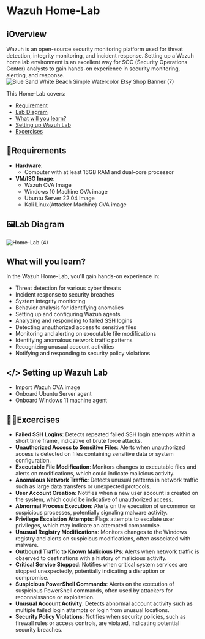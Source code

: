 # Wazuh Home-Lab

## ℹ️Overview

Wazuh is an open-source security monitoring platform used for threat detection, integrity monitoring, and incident response. Setting up a Wazuh home lab environment is an excellent way for SOC (Security Operations Center) analysts to gain hands-on experience in security monitoring, alerting, and response.  
![Blue Sand White Beach Simple Watercolor Etsy Shop Banner (7)](https://github.com/0xrajneesh/Wazuh-Home-Lab/assets/40385860/651c105c-0f5b-4eda-ac51-3b52e33b2374)

This Home-Lab covers:
- [Requirement](https://github.com/0xrajneesh/Wazuh-Home-Lab?tab=readme-ov-file#requirements)
- [Lab Diagram](https://github.com/0xrajneesh/Wazuh-Home-Lab?tab=readme-ov-file#%EF%B8%8Flab-diagram)
- [What will you learn?](https://github.com/0xrajneesh/Wazuh-Home-Lab?tab=readme-ov-file#what-will-you-learn)
- [Setting up Wazuh Lab](https://github.com/0xrajneesh/Wazuh-Home-Lab?tab=readme-ov-file#-setting-up-wazuh-lab)
- [Excercises](https://github.com/0xrajneesh/Wazuh-Home-Lab?tab=readme-ov-file#excercises)


## 🧮Requirements

- **Hardware**:
  - Computer with at least 16GB RAM and dual-core processor
- **VM/ISO Image**:
  - Wazuh OVA Image
  - Windows 10 Machine OVA image
  - Ubuntu Server 22.04 Image
  - Kali Linux(Attacker Machine) OVA image

## 🖼️Lab Diagram

![Home-Lab (4)](https://github.com/0xrajneesh/Home-Lab/assets/40385860/a9d12473-c560-45b5-be95-e6d4dad597ec)


## What will you learn?
In the Wazuh Home-Lab, you'll gain hands-on experience in:

- Threat detection for various cyber threats
- Incident response to security breaches
- System integrity monitoring
- Behavior analysis for identifying anomalies
- Setting up and configuring Wazuh agents
- Analyzing and responding to failed SSH logins
- Detecting unauthorized access to sensitive files
- Monitoring and alerting on executable file modifications
- Identifying anomalous network traffic patterns
- Recognizing unusual account activities
- Notifying and responding to security policy violations


## </> Setting up Wazuh Lab
  - Import Wazuh OVA image
  - Onboard Ubuntu Server agent
  - Onboard Windows 11 machine agent



## 🧑‍💻Excercises
-  **Failed SSH Logins**: Detects repeated failed SSH login attempts within a short time frame, indicative of brute force attacks.  
-  **Unauthorized Access to Sensitive Files**: Alerts when unauthorized access is detected on files containing sensitive data or system configuration.  
-  **Executable File Modification**: Monitors changes to executable files and alerts on modifications, which could indicate malicious activity.  
-  **Anomalous Network Traffic**: Detects unusual patterns in network traffic such as large data transfers or unexpected protocols.  
-  **User Account Creation**: Notifies when a new user account is created on the system, which could be indicative of unauthorized access.  
-  **Abnormal Process Execution**: Alerts on the execution of uncommon or suspicious processes, potentially signaling malware activity.  
-  **Privilege Escalation Attempts**: Flags attempts to escalate user privileges, which may indicate an attempted compromise.
-  **Unusual Registry Modifications**: Monitors changes to the Windows registry and alerts on suspicious modifications, often associated with malware.
-  **Outbound Traffic to Known Malicious IPs**: Alerts when network traffic is observed to destinations with a history of malicious activity.
-  **Critical Service Stopped**: Notifies when critical system services are stopped unexpectedly, potentially indicating a disruption or compromise.
-  **Suspicious PowerShell Commands**: Alerts on the execution of suspicious PowerShell commands, often used by attackers for reconnaissance or exploitation.
-  **Unusual Account Activity**: Detects abnormal account activity such as multiple failed login attempts or login from unusual locations.
-  **Security Policy Violations**: Notifies when security policies, such as firewall rules or access controls, are violated, indicating potential security breaches.  


